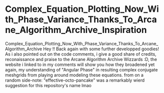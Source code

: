 # Complex_Equation_Plotting_Now_With_Phase_Variance_Thanks_To_Arcane_Algorithm_Archive_Inspiration
Complex_Equation_Plotting_Now_With_Phase_Variance_Thanks_To_Arcane_Algorithm_Archive Hey !! Back again with some further developped goodies! As i also pointed out on the code comments, i give a good share of credits, reconaissance and praise to the Arcane Algorithm Archive Wizzards :D, the website i linked to in my comments will show you how they broadened yet again, my understanding of  "Angular Phase" in resulting complex conjugate meshgrids from playing around modeling these equations. from on a random side-note: "effective-octo-pancake" was a remarkably wierd suggestion for this repository's name lmao 
